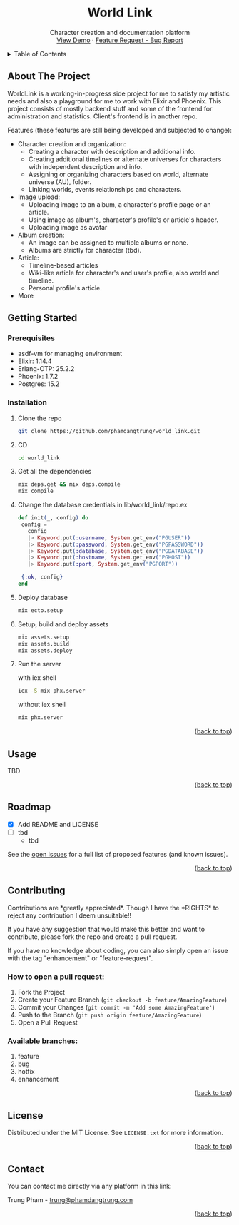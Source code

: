 <!-- Improved compatibility of back to top link: See: https://github.com/othneildrew/Best-README-Template/pull/73 -->
<a name="readme-top"></a>

<!-- PROJECT LOGO -->
<br />
<div align="center">
  

  <h1 align="center">World Link</h1>
  <p align="center">
    Character creation and documentation platform
    <br />
    <a href="https://github.com/phamdangtrung/world_link">View Demo</a>
    ·
    <a href="https://github.com/phamdangtrung/world_link/issues">Feature Request - Bug Report</a>
  </p>
</div>



<!-- TABLE OF CONTENTS -->
<details>
  <summary>Table of Contents</summary>
  <ol>
    <li>
      <a href="#about-the-project">About The Project</a>
      <ul>
        <li><a href="#built-with">Built With</a></li>
      </ul>
    </li>
    <li>
      <a href="#getting-started">Getting Started</a>
      <ul>
        <li><a href="#prerequisites">Prerequisites</a></li>
        <li><a href="#installation">Installation</a></li>
      </ul>
    </li>
    <li><a href="#usage">Usage</a></li>
    <li><a href="#roadmap">Roadmap</a></li>
    <li><a href="#contributing">Contributing</a></li>
    <li><a href="#license">License</a></li>
    <li><a href="#contact">Contact</a></li>
    <li><a href="#acknowledgments">Acknowledgments</a></li>
  </ol>
</details>

<!-- ABOUT THE PROJECT -->
## About The Project

WorldLink is a working-in-progress side project for me to satisfy my artistic needs and also a playground for me to work with Elixir and Phoenix.
This project consists of mostly backend stuff and some of the frontend for administration and statistics.
Client's frontend is in another repo.


Features (these features are still being developed and subjected to change):
* Character creation and organization:
  * Creating a character with description and additional info.
  * Creating additional timelines or alternate universes for characters with independent description and info.
  * Assigning or organizing characters based on world, alternate universe (AU), folder.
  * Linking worlds, events relationships and characters.
* Image upload:
  * Uploading image to an album, a character's profile page or an article.
  * Using image as album's, character's profile's or article's header.
  * Uploading image as avatar
* Album creation:
  * An image can be assigned to multiple albums or none.
  * Albums are strictly for character (tbd).
* Article:
  * Timeline-based articles
  * Wiki-like article for character's and user's profile, also world and timeline.
  * Personal profile's article.
* More


<!-- GETTING STARTED -->
## Getting Started
### Prerequisites
* asdf-vm for managing environment
* Elixir: 1.14.4
* Erlang-OTP: 25.2.2
* Phoenix: 1.7.2
* Postgres: 15.2

### Installation
1. Clone the repo
   ```sh
   git clone https://github.com/phamdangtrung/world_link.git
   ```
2. CD
   ```sh
   cd world_link
   ```
3. Get all the dependencies
   ```sh
   mix deps.get && mix deps.compile
   mix compile
   ```
3. Change the database credentials in lib/world_link/repo.ex
   ```elixir
   def init(_, config) do
    config =
      config
      |> Keyword.put(:username, System.get_env("PGUSER"))
      |> Keyword.put(:password, System.get_env("PGPASSWORD"))
      |> Keyword.put(:database, System.get_env("PGDATABASE"))
      |> Keyword.put(:hostname, System.get_env("PGHOST"))
      |> Keyword.put(:port, System.get_env("PGPORT"))

    {:ok, config}
   end
   ```
4. Deploy database
   ```sh
   mix ecto.setup
   ```
5. Setup, build and deploy assets
   ```sh
   mix assets.setup
   mix assets.build
   mix assets.deploy
   ```
6. Run the server

   with iex shell
   ```sh
   iex -S mix phx.server
   ```
   without iex shell
   ```sh
   mix phx.server
   ```
<p align="right">(<a href="#readme-top">back to top</a>)</p>



<!-- USAGE EXAMPLES -->
## Usage

TBD

<p align="right">(<a href="#readme-top">back to top</a>)</p>



<!-- ROADMAP -->
## Roadmap

- [x] Add README and LICENSE
- [ ] tbd
  - tbd

See the [open issues](https://github.com/phamdangtrung/world_link/issues) for a full list of proposed features (and known issues).

<p align="right">(<a href="#readme-top">back to top</a>)</p>



<!-- CONTRIBUTING -->
## Contributing

<p>Contributions are *greatly appreciated*. Though I have the *RIGHTS* to reject any contribution I deem unsuitable!!</p>
<p>If you have any suggestion that would make this better and want to contribute, please fork the repo and create a pull request.</p>
<p>If you have no knowledge about coding, you can also simply open an issue with the tag "enhancement" or "feature-request".</p>

### How to open a pull request:
1. Fork the Project
2. Create your Feature Branch (`git checkout -b feature/AmazingFeature`)
3. Commit your Changes (`git commit -m 'Add some AmazingFeature'`)
4. Push to the Branch (`git push origin feature/AmazingFeature`)
5. Open a Pull Request

### Available branches:
1. feature
2. bug
3. hotfix
4. enhancement
<p align="right">(<a href="#readme-top">back to top</a>)</p>



<!-- LICENSE -->
## License

Distributed under the MIT License. See `LICENSE.txt` for more information.

<p align="right">(<a href="#readme-top">back to top</a>)</p>



<!-- CONTACT -->
## Contact

You can contact me directly via any platform in this link:

Trung Pham - trung@phamdangtrung.com

<p align="right">(<a href="#readme-top">back to top</a>)</p>



<!-- ACKNOWLEDGMENTS -->
<!-- ## Acknowledgments

Use this space to list resources you find helpful and would like to give credit to. I've included a few of my favorites to kick things off!

* [Choose an Open Source License](https://choosealicense.com)
* [GitHub Emoji Cheat Sheet](https://www.webpagefx.com/tools/emoji-cheat-sheet)
* [Malven's Flexbox Cheatsheet](https://flexbox.malven.co/)
* [Malven's Grid Cheatsheet](https://grid.malven.co/)
* [Img Shields](https://shields.io)
* [GitHub Pages](https://pages.github.com)
* [Font Awesome](https://fontawesome.com)
* [React Icons](https://react-icons.github.io/react-icons/search)

<p align="right">(<a href="#readme-top">back to top</a>)</p> -->